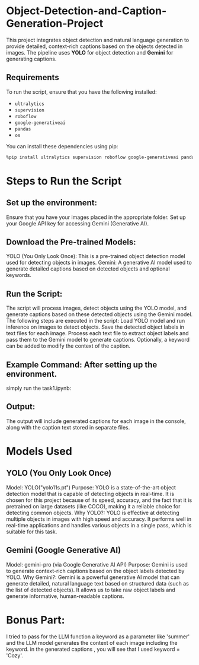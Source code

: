 # Object-Detection-and-Caption-Generation-Project

This project integrates object detection and natural language generation to provide detailed, context-rich captions based on the objects detected in images. The pipeline uses **YOLO** for object detection and **Gemini** for generating captions.

## Requirements

To run the script, ensure that you have the following installed:

- `ultralytics`
- `supervision`
- `roboflow`
- `google-generativeai`
- `pandas`
- `os`

You can install these dependencies using pip:

```bash
%pip install ultralytics supervision roboflow google-generativeai pandas
```


# Steps to Run the Script
## Set up the environment:

Ensure that you have your images placed in the appropriate folder.
Set up your Google API key for accessing Gemini (Generative AI).

## Download the Pre-trained Models:

YOLO (You Only Look Once): This is a pre-trained object detection model used for detecting objects in images.
Gemini: A generative AI model used to generate detailed captions based on detected objects and optional keywords.
## Run the Script:

The script will process images, detect objects using the YOLO model, and generate captions based on these detected objects using the Gemini model.
The following steps are executed in the script:
Load YOLO model and run inference on images to detect objects.
Save the detected object labels in text files for each image.
Process each text file to extract object labels and pass them to the Gemini model to generate captions.
Optionally, a keyword can be added to modify the context of the caption.

## Example Command: After setting up the environment.
simply run the task1.ipynb:


## Output:

The output will include generated captions for each image in the console, along with the caption text stored in separate files.

# Models Used
## YOLO (You Only Look Once)
Model: YOLO("yolo11s.pt")
Purpose: YOLO is a state-of-the-art object detection model that is capable of detecting objects in real-time. It is chosen for this project because of its speed, accuracy, and the fact that it is pretrained on large datasets (like COCO), making it a reliable choice for detecting common objects.
Why YOLO?: YOLO is effective at detecting multiple objects in images with high speed and accuracy. It performs well in real-time applications and handles various objects in a single pass, which is suitable for this task.

## Gemini (Google Generative AI)
Model: gemini-pro (via Google Generative AI API)
Purpose: Gemini is used to generate context-rich captions based on the object labels detected by YOLO.
Why Gemini?: Gemini is a powerful generative AI model that can generate detailed, natural language text based on structured data (such as the list of detected objects). It allows us to take raw object labels and generate informative, human-readable captions.


# Bonus Part:

I tried to pass for the LLM function a keyword as a parameter like 'summer' and the LLM model generates the context of each image including the keyword.
in the generated captions , you will see that I used keyword = 'Cozy'.
